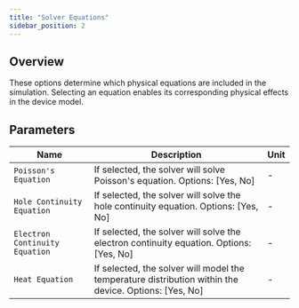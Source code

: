 ```yaml
---
title: "Solver Equations"
sidebar_position: 2
---
```


## Overview
These options determine which physical equations are included in the simulation. Selecting an equation enables its corresponding physical effects in the device model.

## Parameters

<div class="properties-table">

| Name                           | Description                                                                                           | Unit       |
|--------------------------------|-------------------------------------------------------------------------------------------------------|------------|
| `Poisson's Equation`           | If selected, the solver will solve Poisson's equation. Options: [Yes, No]                             | -          |
| `Hole Continuity Equation`     | If selected, the solver will solve the hole continuity equation. Options: [Yes, No]                   | -          |
| `Electron Continuity Equation` | If selected, the solver will solve the electron continuity equation. Options: [Yes, No]               | -          |
| `Heat Equation`                | If selected, the solver will model the temperature distribution within the device. Options: [Yes, No] | -          |

</div>